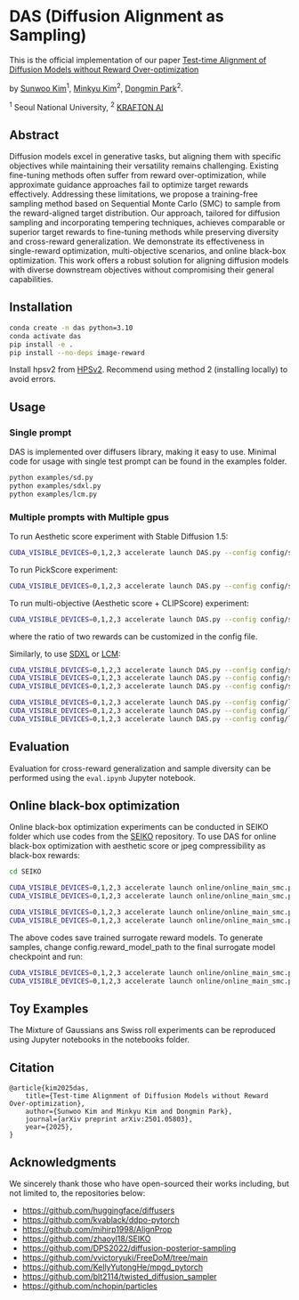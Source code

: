 # DAS (Diffusion Alignment as Sampling)

This is the official implementation of our paper [Test-time Alignment of Diffusion Models without Reward Over-optimization](https://arxiv.org/abs/2501.05803)

by [Sunwoo Kim](https://www.linkedin.com/in/sunwoo-kim-299493201/)<sup>1</sup>, [Minkyu Kim](https://scholar.google.com/citations?user=f-kVmJwAAAAJ&hl=ko)<sup>2</sup>, [Dongmin Park](https://scholar.google.com/citations?user=4xXYQl0AAAAJ&hl=ko)<sup>2</sup>.

<sup>1</sup> Seoul National University, <sup>2</sup> [KRAFTON AI](https://www.krafton.ai/en/research/publications/)

## Abstract

Diffusion models excel in generative tasks, but aligning them with specific objectives while maintaining their versatility remains challenging. Existing fine-tuning methods often suffer from reward over-optimization, while approximate guidance approaches fail to optimize target rewards effectively. Addressing these limitations, we propose a training-free sampling method based on Sequential Monte Carlo (SMC) to sample from the reward-aligned target distribution. Our approach, tailored for diffusion sampling and incorporating tempering techniques, achieves comparable or superior target rewards to fine-tuning methods while preserving diversity and cross-reward generalization. We demonstrate its effectiveness in single-reward optimization, multi-objective scenarios, and online black-box optimization. This work offers a robust solution for aligning diffusion models with diverse downstream objectives without compromising their general capabilities.

## Installation

```bash
conda create -n das python=3.10
conda activate das
pip install -e .
pip install --no-deps image-reward
```

Install hpsv2 from [HPSv2](https://github.com/tgxs002/HPSv2). Recommend using method 2 (installing locally) to avoid errors.

## Usage

### Single prompt

DAS is implemented over diffusers library, making it easy to use. Minimal code for usage with single test prompt can be found in the examples folder.

```bash
python examples/sd.py
python examples/sdxl.py
python examples/lcm.py
```

### Multiple prompts with Multiple gpus

To run Aesthetic score experiment with Stable Diffusion 1.5:

```bash
CUDA_VISIBLE_DEVICES=0,1,2,3 accelerate launch DAS.py --config config/sd.py:aesthetic
```

To run PickScore experiment:

```bash
CUDA_VISIBLE_DEVICES=0,1,2,3 accelerate launch DAS.py --config config/sd.py:pick
```

To run multi-objective (Aesthetic score + CLIPScore) experiment:

```bash
CUDA_VISIBLE_DEVICES=0,1,2,3 accelerate launch DAS.py --config config/sd.py:multi
```
where the ratio of two rewards can be customized in the config file.

Similarly, to use [SDXL](https://huggingface.co/stabilityai/stable-diffusion-xl-base-1.0) or [LCM](https://huggingface.co/SimianLuo/LCM_Dreamshaper_v7):

```bash
CUDA_VISIBLE_DEVICES=0,1,2,3 accelerate launch DAS.py --config config/sdxl.py:aesthetic
CUDA_VISIBLE_DEVICES=0,1,2,3 accelerate launch DAS.py --config config/sdxl.py:pick
CUDA_VISIBLE_DEVICES=0,1,2,3 accelerate launch DAS.py --config config/sdxl.py:multi

CUDA_VISIBLE_DEVICES=0,1,2,3 accelerate launch DAS.py --config config/lcm.py:aesthetic
CUDA_VISIBLE_DEVICES=0,1,2,3 accelerate launch DAS.py --config config/lcm.py:pick
CUDA_VISIBLE_DEVICES=0,1,2,3 accelerate launch DAS.py --config config/lcm.py:multi
```

## Evaluation

Evaluation for cross-reward generalization and sample diversity can be performed using the `eval.ipynb` Jupyter notebook. 

## Online black-box optimization

Online black-box optimization experiments can be conducted in SEIKO folder which use codes from the [SEIKO](https://github.com/zhaoyl18/SEIKO) repository. To use DAS for online black-box optimization with aesthetic score or jpeg compressibility as black-box rewards:

```bash
cd SEIKO

CUDA_VISIBLE_DEVICES=0,1,2,3 accelerate launch online/online_main_smc.py --config config/UCB_smc.py:aesthetic
CUDA_VISIBLE_DEVICES=0,1,2,3 accelerate launch online/online_main_smc.py --config config/Bootstrap_smc.py:aesthetic

CUDA_VISIBLE_DEVICES=0,1,2,3 accelerate launch online/online_main_smc.py --config config/UCB_smc.py:jpeg
CUDA_VISIBLE_DEVICES=0,1,2,3 accelerate launch online/online_main_smc.py --config config/Bootstrap_smc.py:jpeg
```

The above codes save trained surrogate reward models. To generate samples, change config.reward_model_path to the final surrogate model checkpoint and run:
```bash
CUDA_VISIBLE_DEVICES=0,1,2,3 accelerate launch online/online_main_smc.py --config config/UCB_smc.py:evaluate
CUDA_VISIBLE_DEVICES=0,1,2,3 accelerate launch online/online_main_smc.py --config config/Bootstrap_smc.py:evaluate
```

## Toy Examples

The Mixture of Gaussians ans Swiss roll experiments can be reproduced using Jupyter notebooks in the notebooks folder.

## Citation
```
@article{kim2025das,
    title={Test-time Alignment of Diffusion Models without Reward Over-optimization}, 
    author={Sunwoo Kim and Minkyu Kim and Dongmin Park},
    journal={arXiv preprint arXiv:2501.05803},
    year={2025},
}
```

## Acknowledgments

We sincerely thank those who have open-sourced their works including, but not limited to, the repositories below:
- https://github.com/huggingface/diffusers
- https://github.com/kvablack/ddpo-pytorch
- https://github.com/mihirp1998/AlignProp
- https://github.com/zhaoyl18/SEIKO
- https://github.com/DPS2022/diffusion-posterior-sampling
- https://github.com/vvictoryuki/FreeDoM/tree/main
- https://github.com/KellyYutongHe/mpgd_pytorch
- https://github.com/blt2114/twisted_diffusion_sampler
- https://github.com/nchopin/particles
